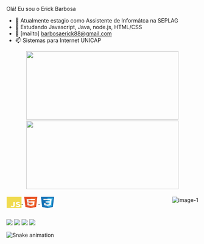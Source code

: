 Olá! Eu sou o Erick Barbosa

- 🔭 Atualmente estagio como Assistente de Informátca na SEPLAG
- 🌱 Estudando Javascript, Java, node.js, HTML/CSS
- 💬 [mailto] barbosaerick88@gmail.com
- 📫 Sistemas para Internet UNICAP

<div align="center" style="display: inline_block">
  <a href="https://github.com/ErickBarbosa88">
  <img height="180em" width="400px" src="https://github-readme-stats.vercel.app/api?username=ErickBarbosa88&show_icons=true&theme=dark&include_all_commits=true&count_private=true"/>
  <img width="400px" height="180em" src="https://github-readme-stats.vercel.app/api/top-langs/?username=ErickBarbosa88&layout=compact&langs_count=7&theme=dark"/>
</div>

  <div style="display: inline_block"><br>
  <img align="center" alt="Rafa-Js" height="30" width="40" src="https://raw.githubusercontent.com/devicons/devicon/master/icons/javascript/javascript-plain.svg">
  <img align="center" alt="Rafa-HTML" height="30" width="40" src="https://raw.githubusercontent.com/devicons/devicon/master/icons/html5/html5-original.svg">
  <img align="center" alt="Rafa-CSS" height="30" width="40" src="https://raw.githubusercontent.com/devicons/devicon/master/icons/css3/css3-original.svg">
  <a href='#' target='_blank'><img  align="right" src='https://i.postimg.cc/bSbkmzHn/image-1.jpg' border='0' right="50px" alt='image-1'/></a>
</div>
  
  ##
  
<div> 
 <a href="https://discord.gg/YnJ5fsQqCu" target="_blank"><img src="https://img.shields.io/badge/Discord-7289DA?style=for-the-badge&logo=discord&logoColor=white" target="_blank"></a> 
  <a href = "mailto:barbosaerick88@gmail.com"><img src="https://img.shields.io/badge/-Gmail-%23333?style=for-the-badge&logo=gmail&logoColor=white" target="_blank"></a>
  <a href="https://www.linkedin.com/in/erick-barbosa-6a979920b/" target="_blank"><img src="https://img.shields.io/badge/-LinkedIn-%230077B5?style=for-the-badge&logo=linkedin&logoColor=white" target="_blank"></a> 
   <a href="https://wa.me/55081991988963" target="_blank"><img src="https://img.shields.io/badge/WhatsApp-25D366?style=for-the-badge&logo=whatsapp&logoColor=white" target="_blank"></a> 
  
  ![Snake animation](https://github.com/ErickBarbosa88/ErickBabosa88/blob/output/github-contribution-grid-snake.svg)
  
  </div>
